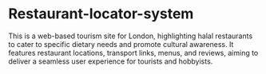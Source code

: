 # Restaurant-locator-system
This is a web-based tourism site for London, highlighting halal restaurants to cater to specific dietary needs and promote cultural awareness. It features restaurant locations, transport links, menus, and reviews, aiming to deliver a seamless user experience for tourists and hobbyists. 
